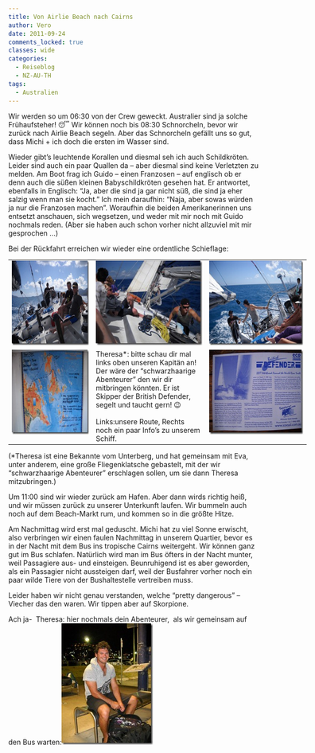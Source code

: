 ```yaml
---
title: Von Airlie Beach nach Cairns
author: Vero
date: 2011-09-24
comments_locked: true
classes: wide
categories:
  - Reiseblog
  - NZ-AU-TH
tags:
  - Australien
---
```


<p>Wir werden so um 06:30 von der Crew geweckt. Australier sind ja solche Fr&uuml;haufsteher! 😴 Wir k&ouml;nnen noch bis 08:30 Schnorcheln, bevor wir zur&uuml;ck nach Airlie Beach segeln. Aber das Schnorcheln gef&auml;llt uns so gut, dass Michi + ich doch die ersten im Wasser sind.</p>
<p>Wieder gibt&rsquo;s leuchtende Korallen und diesmal seh ich auch Schildkr&ouml;ten. Leider sind auch ein paar Quallen da &ndash; aber diesmal sind keine Verletzten zu melden. Am Boot frag ich Guido &ndash; einen Franzosen &ndash; auf englisch ob er denn auch die s&uuml;&szlig;en kleinen Babyschildkr&ouml;ten gesehen hat. Er antwortet, ebenfalls in Englisch: &ldquo;Ja, aber die sind ja gar nicht s&uuml;&szlig;, die sind ja eher salzig wenn man sie kocht.&rdquo; Ich mein daraufhin: &ldquo;Naja, aber sowas w&uuml;rden ja nur die Franzosen machen&rdquo;. Woraufhin die beiden Amerikanerinnen uns entsetzt anschauen, sich wegsetzen, und weder mit mir noch mit Guido nochmals reden. (Aber sie haben auch schon vorher nicht allzuviel mit mir gesprochen &hellip;)</p>
<p>Bei der R&uuml;ckfahrt erreichen wir wieder eine ordentliche Schieflage:</p>
<table style="width: 600px;" border="0" cellspacing="0" cellpadding="2">
<tbody>
<tr>
<td valign="top" width="200"><a href="/assets/images/2011/09/DSCN3263.jpg"><img src="/assets/images/2011/09/DSCN3263_thumb.jpg" width="225" height="170" alt="DSCN3263" border="0" /></a></td>
<td valign="top" width="244"><a href="/assets/images/2011/09/DSCN3267.jpg"><img src="/assets/images/2011/09/DSCN3267_thumb.jpg" width="225" height="170" alt="DSCN3267" border="0" /></a></td>
<td valign="top" width="244"><a href="/assets/images/2011/09/DSCN3274.jpg"><img src="/assets/images/2011/09/DSCN3274_thumb.jpg" width="225" height="170" alt="DSCN3274" border="0" /></a></td>
</tr>
<tr>
<td valign="top" width="200"><a href="/assets/images/2011/09/DSCN3280.jpg"><img src="/assets/images/2011/09/DSCN3280_thumb.jpg" width="225" height="170" alt="DSCN3280" border="0" /></a></td>
<td valign="top" width="200">Theresa*: bitte schau dir mal links oben unseren Kapit&auml;n an! Der w&auml;re der &ldquo;schwarzhaarige Abenteurer&rdquo; den wir dir mitbringen k&ouml;nnten. Er ist Skipper der British Defender, segelt und taucht gern! 😉 <br /> <br />Links:unsere Route, Rechts noch ein paar Info&rsquo;s zu unserem Schiff.</td>
<td valign="top" width="200"><a href="/assets/images/2011/09/DSCN3285.jpg"><img src="/assets/images/2011/09/DSCN3285_thumb.jpg" width="225" height="170" alt="DSCN3285" border="0" /></a></td>
</tr>
</tbody>
</table>
<p>(*Theresa ist eine Bekannte vom Unterberg, und hat gemeinsam mit Eva, unter anderem, eine gro&szlig;e Fliegenklatsche gebastelt, mit der wir &ldquo;schwarzhaarige Abenteurer&rdquo; erschlagen sollen, um sie dann Theresa mitzubringen.)</p>
<p>Um 11:00 sind wir wieder zur&uuml;ck am Hafen. Aber dann wirds richtig hei&szlig;, und wir m&uuml;ssen zur&uuml;ck zu unserer Unterkunft laufen. Wir bummeln auch noch auf dem Beach-Markt rum, und kommen so in die gr&ouml;&szlig;te Hitze.</p>
<p>Am Nachmittag wird erst mal geduscht. Michi hat zu viel Sonne erwischt, also verbringen wir einen faulen Nachmittag in unserem Quartier, bevor es in der Nacht mit dem Bus ins tropische Cairns weitergeht. Wir k&ouml;nnen ganz gut im Bus schlafen. Nat&uuml;rlich wird man im Bus &ouml;fters in der Nacht munter, weil Passagiere aus- und einsteigen. Beunruhigend ist es aber geworden, als ein Passagier nicht aussteigen darf, weil der Busfahrer vorher noch ein paar wilde Tiere von der Bushaltestelle vertreiben muss.</p>
<p>Leider haben wir nicht genau verstanden, welche &ldquo;pretty dangerous&rdquo; &ndash; Viecher das den waren. Wir tippen aber auf Skorpione.</p>
<p>Ach ja-&nbsp; Theresa: hier nochmals dein Abenteurer,&nbsp; als wir gemeinsam auf den Bus warten:<a href="/assets/images/2011/09/DSCN3287.jpg"><img src="/assets/images/2011/09/DSCN3287_thumb.jpg" width="184" height="244" alt="DSCN3287" border="0" /></a></p>

